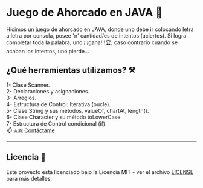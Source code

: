 # Juego de Ahorcado en JAVA 🏰
Hicimos un juego de ahorcado en JAVA, donde uno debe ir colocando letra a letra por consola, posee 'n' cantidad/es de intentos (aciertos). Si logra completar toda la palabra, uno ¡¡¡gana!!!🏆, caso contrario cuando se acaban los intentos, uno pierde...  

## ¿Qué herramientas utilizamos? ⚒️

1- Clase Scanner.  
2- Declaraciones y asignaciones.  
3- Arreglos.  
4- Estructura de Control: Iterativa (bucle).  
5- Clase String y sus métodos, valueOf, chartAt, length().  
6- Clase Character  y su método toLowerCase.  
7- Estructura de Control condicional (if).  
📫 🇦🇷 [Contáctame](mailto:christiangarayw8@gmail.com)

___

## Licencia 📜

Este proyecto está licenciado bajo la Licencia MIT - ver el archivo [LICENSE](https://github.com/toby959/java-juego-ahorcado/blob/main/LICENSE) para más detalles.


